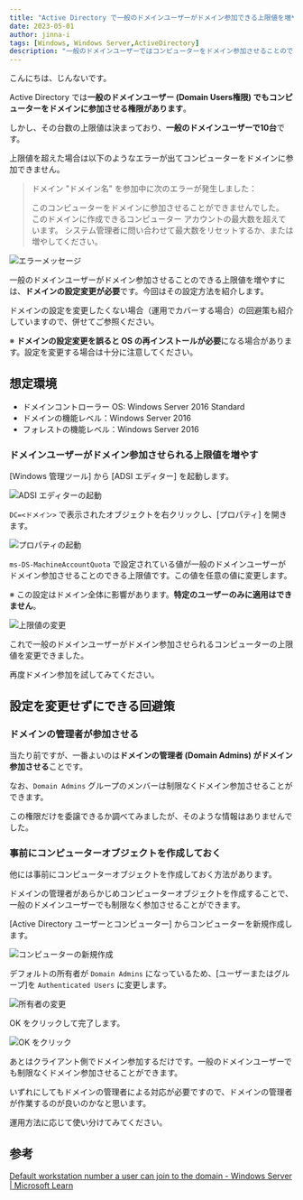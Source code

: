 ```yaml
---
title: "Active Directory で一般のドメインユーザーがドメイン参加できる上限値を増やす"
date: 2023-05-01
author: jinna-i
tags: [Windows, Windows Server,ActiveDirectory]
description: "一般のドメインユーザーではコンピューターをドメイン参加させることのできる台数に制限があります。この上限値を増やす方法や運用で回避する方法を紹介します。"
---
```


こんにちは、じんないです。

Active Directory では**一般のドメインユーザー (Domain Users権限) でもコンピューターをドメインに参加させる権限があります**。

しかし、その台数の上限値は決まっており、**一般のドメインユーザーで10台**です。

上限値を超えた場合は以下のようなエラーが出てコンピューターをドメインに参加できません。

> ドメイン "ドメイン名" を参加中に次のエラーが発生しました：
>
> このコンピューターをドメインに参加させることができませんでした。
> このドメインに作成できるコンピューター アカウントの最大数を超えています。
> システム管理者に問い合わせて最大数をリセットするか、または増やしてください。

![エラーメッセージ](images/001.png)

一般のドメインユーザーがドメイン参加させることのできる上限値を増やすには、**ドメインの設定変更が必要**です。今回はその設定方法を紹介します。

ドメインの設定を変更したくない場合（運用でカバーする場合）の回避策も紹介していますので、併せてご参照ください。

※ **ドメインの設定変更を誤ると OS の再インストールが必要**になる場合があります。設定を変更する場合は十分に注意してください。

## 想定環境

- ドメインコントローラー OS: Windows Server 2016 Standard
- ドメインの機能レベル：Windows Server 2016
- フォレストの機能レベル：Windows Server 2016


### ドメインユーザーがドメイン参加させられる上限値を増やす

[Windows 管理ツール] から [ADSI エディター] を起動します。

![ADSI エディターの起動](images/002.png)

`DC=<ドメイン>` で表示されたオブジェクトを右クリックし、[プロパティ] を開きます。

![プロパティの起動](images/003.png)

`ms-DS-MachineAccountQuota` で設定されている値が一般のドメインユーザーがドメイン参加させることのできる上限値です。この値を任意の値に変更します。

※ この設定はドメイン全体に影響があります。**特定のユーザーのみに適用はできません**。

![上限値の変更](images/004.png)

これで一般のドメインユーザーがドメイン参加させられるコンピューターの上限値を変更できました。

再度ドメイン参加を試してみてください。

## 設定を変更せずにできる回避策
### ドメインの管理者が参加させる

当たり前ですが、一番よいのは**ドメインの管理者 (Domain Admins) がドメイン参加させる**ことです。

なお、`Domain Admins` グループのメンバーは制限なくドメイン参加させることができます。

この権限だけを委譲できるか調べてみましたが、そのような情報はありませんでした。

### 事前にコンピューターオブジェクトを作成しておく

他には事前にコンピューターオブジェクトを作成しておく方法があります。

ドメインの管理者があらかじめコンピューターオブジェクトを作成することで、一般のドメインユーザーでも制限なく参加させることができます。

[Active Directory ユーザーとコンピューター] からコンピューターを新規作成します。

![コンピューターの新規作成](images/005.png)

デフォルトの所有者が `Domain Admins` になっているため、[ユーザーまたはグループ]を `Authenticated Users` に変更します。

![所有者の変更](images/006.png)

OK をクリックして完了します。

![OK をクリック](images/007.png)

あとはクライアント側でドメイン参加するだけです。一般のドメインユーザーでも制限なくドメイン参加させることができます。

いずれにしてもドメインの管理者による対応が必要ですので、ドメインの管理者が作業するのが良いのかなと思います。

運用方法に応じて使い分けてみてください。

## 参考

[Default workstation number a user can join to the domain - Windows Server | Microsoft Learn](https://learn.microsoft.com/en-us/troubleshoot/windows-server/identity/default-workstation-numbers-join-domain)

